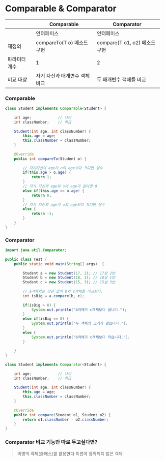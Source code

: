 # Comparable & Comparator

|  | Comparable | Comparator |
| --- | --- | --- |
|  | 인터페이스 | 인터페이스 |
| 재정의 | compareTo(T o) 메소드 구현 | compare(T o1, o2) 메소드 구현 |
| 파라미터 개수 | 1 | 2 |
| 비교 대상 | 자기 자신과 매개변수 객체비교 | 두 매개변수 객체를 비교 |

### Comparable

```java
class Student implements Comparable<Student> {
 
	int age;			// 나이
	int classNumber;	// 학급
	
	Student(int age, int classNumber) {
		this.age = age;
		this.classNumber = classNumber;
	}
	
	@Override
	public int compareTo(Student o) {
    
		// 자기자신의 age가 o의 age보다 크다면 양수
		if(this.age > o.age) {
			return 1;
		}
		// 자기 자신의 age와 o의 age가 같다면 0
		else if(this.age == o.age) {
			return 0;
		}
		// 자기 자신의 age가 o의 age보다 작다면 음수
		else {
			return -1;
		}
	}
}
```

### Comparator

```java
import java.util.Comparator;
 
public class Test {
	public static void main(String[] args)  {
 
		Student a = new Student(17, 2);	// 17살 2반
		Student b = new Student(18, 1);	// 18살 1반
		Student c = new Student(15, 3);	// 15살 3반
			
		// a객체와는 상관 없이 b와 c객체를 비교한다.
		int isBig = a.compare(b, c);
		
		if(isBig > 0) {
			System.out.println("b객체가 c객체보다 큽니다.");
		}
		else if(isBig == 0) {
			System.out.println("두 객체의 크기가 같습니다.");
		}
		else {
			System.out.println("b객체가 c객체보다 작습니다.");
		}
		
	}
}
 
class Student implements Comparator<Student> {
 
	int age;			// 나이
	int classNumber;	// 학급
	
	Student(int age, int classNumber) {
		this.age = age;
		this.classNumber = classNumber;
	}
	
	@Override
	public int compare(Student o1, Student o2) {
		return o1.classNumber - o2.classNumber;
	}
}
```

### Comparator 비교 기능만 따로 두고싶다면?

> 익명의 객체(클래스)를 활용한다
이름이 정의되지 않은 객체
>